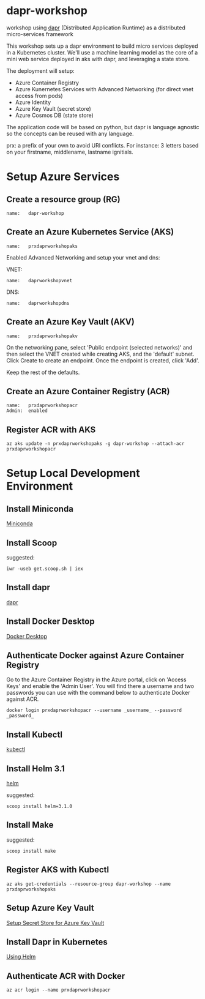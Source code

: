 # dapr-workshop

workshop using [dapr](https://dapr.io) (Distributed Application Runtime) as a distributed micro-services framework

This workshop sets up a dapr environment to build micro services deployed in a Kubernetes cluster. We'll use a machine learning model as the core of a mini web service deployed in aks with dapr, and leveraging a state store.

The deployment will setup:
- Azure Container Registry
- Azure Kunernetes Services with Advanced Networking (for direct vnet access from pods)
- Azure Identity
- Azure Key Vault (secret store)
- Azure Cosmos DB (state store)

The application code will be based on python, but dapr is language agnostic so the concepts can be reused with any language.

prx: a prefix of your own to avoid URI conflicts. For instance: 3 letters based on your firstname, middlename, lastname ignitials.

# Setup Azure Services

## Create a resource group (RG)

    name:   dapr-workshop

## Create an Azure Kubernetes Service (AKS)

    name:   prxdaprworkshopaks

Enabled Advanced Networking and setup your vnet and dns:

VNET:

    name:   daprworkshopvnet

DNS:

    name:   daprworkshopdns

## Create an Azure Key Vault (AKV)

    name:   prxdaprworkshopakv

On the networking pane, select 'Public endpoint (selected networks)' and then select the VNET created while creating AKS, and the 'default' subnet. Click Create to create an endpoint. Once the endpoint is created, click 'Add'.

Keep the rest of the defaults.

## Create an Azure Container Registry (ACR)

    name:   prxdaprworkshopacr
    Admin:  enabled

## Register ACR with AKS

    az aks update -n prxdaprworkshopaks -g dapr-workshop --attach-acr prxdaprworkshopacr

# Setup Local Development Environment

## Install Miniconda

[Miniconda](https://docs.conda.io/en/latest/miniconda.html)

## Install Scoop

suggested:

    iwr -useb get.scoop.sh | iex

## Install dapr

[dapr](https://dapr.io/)

## Install Docker Desktop

[Docker Desktop](https://www.docker.com/products/docker-desktops)

## Authenticate Docker against Azure Container Registry

Go to the Azure Container Registry in the Azure portal, click on 'Access Keys' and enable the 'Admin User'. You will find there a username and two passwords you can use with the command below to authenticate Docker against ACR.

    docker login prxdaprworkshopacr --username _username_ --password _password_

## Install Kubectl

[kubectl](https://kubernetes.io/docs/tasks/tools/install-kubectl/)

## Install Helm 3.1

[helm](https://helm.sh/docs/intro/install/)

suggested:

    scoop install helm=3.1.0

## Install Make

suggested:

    scoop install make

## Register AKS with Kubectl

    az aks get-credentials --resource-group dapr-workshop --name prxdaprworkshopaks

## Setup Azure Key Vault

[Setup Secret Store for Azure Key Vault](https://github.com/dapr/docs/blob/master/howto/setup-secret-store/azure-keyvault.md)

## Install Dapr in Kubernetes

[Using Helm](https://github.com/dapr/docs/blob/master/getting-started/environment-setup.md#using-helm-advanced)

## Authenticate ACR with Docker

    az acr login --name prxdaprworkshopacr
